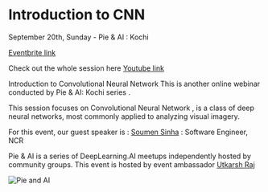 # Introduction to CNN

September 20th, Sunday - Pie & AI : Kochi

[Eventbrite link](https://www.eventbrite.com/e/pie-ai-kochi-introduction-to-cnn-tickets-119627195161)


Check out the whole session here [Youtube link](https://www.youtube.com/watch?v=w2tIdkztygs&t=4s)

Introduction to Convolutional Neural Network
This is  another  online webinar conducted by Pie & AI: Kochi series .

This session focuses on Convolutional Neural Network , is a class of deep neural networks, most commonly applied to analyzing visual imagery.

For this event, our guest speaker is :
[Soumen Sinha](https://www.linkedin.com/in/soumen-sinha/) : Software Engineer, NCR


Pie & AI is a series of DeepLearning.AI meetups independently hosted by community groups. This event is hosted by event ambassador [Utkarsh Raj](https://voldemortuk.github.io) 

![Pie and AI](https://github.com/voldemortuk/Pie-AI-Sessions/blob/main/Introduction%20to%20CNN/Screenshot%202021-06-12%20at%208.31.04%20PM.png)
